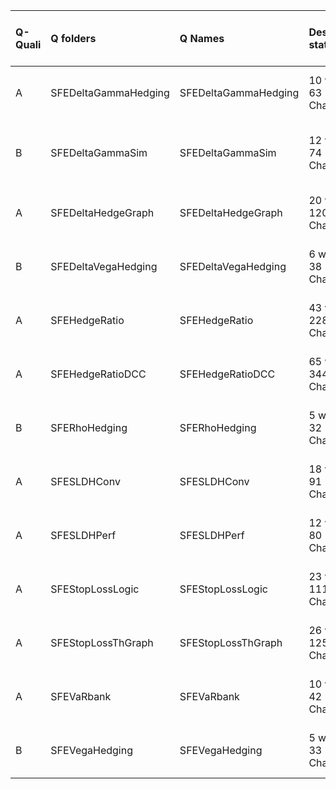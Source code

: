 |Q-Quali |Q folders            |Q Names              |Descriptions stats           |Keywords stats             |Found SW |Meta Info data fields      |PDF files                                |
|:-------|:--------------------|:--------------------|:----------------------------|:--------------------------|:--------|:--------------------------|:----------------------------------------|
|A       |SFEDeltaGammaHedging |SFEDeltaGammaHedging |10 word(s), 63 Character(s)  |8: 7 (standard), 1 (new)   |r        |q, p, a, d, k, i, o, s, sa |                                         |
|B       |SFEDeltaGammaSim     |SFEDeltaGammaSim     |12 word(s), 74 Character(s)  |9: 8 (standard), 1 (new)   |r        |q, p, a, d, k, i, o, s, sa |If PDF is a picture PNG or JPG required! |
|A       |SFEDeltaHedgeGraph   |SFEDeltaHedgeGraph   |20 word(s), 120 Character(s) |9: 9 (standard), 0 (new)   |r        |q, p, a, d, k, i, o, s, sa |                                         |
|B       |SFEDeltaVegaHedging  |SFEDeltaVegaHedging  |6 word(s), 38 Character(s)   |6: 4 (standard), 2 (new)   |r        |q, p, a, d, k, o, s        |                                         |
|A       |SFEHedgeRatio        |SFEHedgeRatio        |43 word(s), 228 Character(s) |7: 7 (standard), 0 (new)   |r        |q, p, a, d, k, df, sa      |                                         |
|A       |SFEHedgeRatioDCC     |SFEHedgeRatioDCC     |65 word(s), 344 Character(s) |8: 8 (standard), 0 (new)   |r        |q, p, a, d, k, df, sa      |                                         |
|B       |SFERhoHedging        |SFERhoHedging        |5 word(s), 32 Character(s)   |5: 2 (standard), 3 (new)   |r        |q, p, a, d, k, o, s        |                                         |
|A       |SFESLDHConv          |SFESLDHConv          |18 word(s), 91 Character(s)  |11: 9 (standard), 2 (new)  |r        |q, p, a, d, k, i, o, s, sa |                                         |
|A       |SFESLDHPerf          |SFESLDHPerf          |12 word(s), 80 Character(s)  |11: 9 (standard), 2 (new)  |r        |q, p, a, d, k, i, o, s, sa |                                         |
|A       |SFEStopLossLogic     |SFEStopLossLogic     |23 word(s), 111 Character(s) |9: 8 (standard), 1 (new)   |r        |q, p, a, d, k, i, o, s, sa |                                         |
|A       |SFEStopLossThGraph   |SFEStopLossThGraph   |26 word(s), 125 Character(s) |10: 9 (standard), 1 (new)  |r        |q, p, a, d, k, i, o, s, sa |                                         |
|A       |SFEVaRbank           |SFEVaRbank           |10 word(s), 42 Character(s)  |13: 12 (standard), 1 (new) |r        |q, p, a, d, k, df, e, i, s |                                         |
|B       |SFEVegaHedging       |SFEVegaHedging       |5 word(s), 33 Character(s)   |5: 3 (standard), 2 (new)   |r        |q, p, a, d, k, o, s        |                                         |
